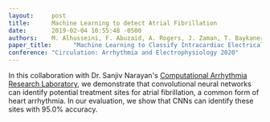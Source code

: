 ```yaml
---
layout:     post
title:      Machine Learning to detect Atrial Fibrillation
date:       2019-02-04 10:55:48 -0500
authors:    M. Alhusseini, F. Abuzaid, A. Rogers, J. Zaman, T. Baykaner, P. Clopton, P. Bailis, M. Zaheria, P. Wang, W-J. Rappel, and S. Narayan 
paper_title:      "Machine Learning to Classify Intracardiac Electrical Patterns During Atrial Fibrillation"
conference: "Circulation: Arrhythmia and Electrophysiology 2020"
---
```

In this collaboration with Dr. Sanjiv Narayan's [Computational Arrhythmia
Research
Laboratory](http://web.stanford.edu/group/narayanlab/cgi-bin/wordpress/), we
demonstrate that convolutional neural networks can identify potential treatment sites
for atrial fibrillation, a common form of heart arrhythmia. In our evaluation,
we show that CNNs can identify these sites with 95.0% accuracy.
